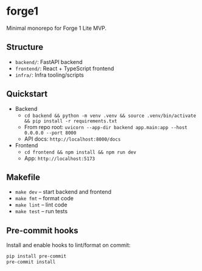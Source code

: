 # forge1

Minimal monorepo for Forge 1 Lite MVP.

## Structure
- `backend/`: FastAPI backend
- `frontend/`: React + TypeScript frontend
- `infra/`: Infra tooling/scripts

## Quickstart
- Backend
  - `cd backend && python -m venv .venv && source .venv/bin/activate && pip install -r requirements.txt`
  - From repo root: `uvicorn --app-dir backend app.main:app --host 0.0.0.0 --port 8000`
  - API docs: `http://localhost:8000/docs`
- Frontend
  - `cd frontend && npm install && npm run dev`
  - App: `http://localhost:5173`

## Makefile
- `make dev` – start backend and frontend
- `make fmt` – format code
- `make lint` – lint code
- `make test` – run tests

## Pre-commit hooks
Install and enable hooks to lint/format on commit:

```bash
pip install pre-commit
pre-commit install
```

